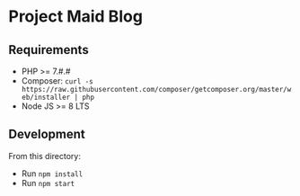 # Project Maid Blog

## Requirements

- PHP >= 7.#.#
- Composer: `curl -s https://raw.githubusercontent.com/composer/getcomposer.org/master/web/installer | php`
- Node JS >= 8 LTS

## Development

From this directory:

- Run `npm install`
- Run `npm start`
